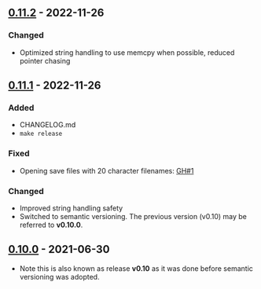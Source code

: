 ## [0.11.2](https://github.com/G4Vi/psx_screen_dumper/compare/v0.11.1...v0.11.2) - 2022-11-26
### Changed
- Optimized string handling to use memcpy when possible, reduced pointer chasing

## [0.11.1](https://github.com/G4Vi/psx_screen_dumper/compare/v0.10.0...v0.11.1) - 2022-11-26
### Added
- CHANGELOG.md
- `make release`
### Fixed
- Opening save files with 20 character filenames: [GH#1](https://github.com/G4Vi/psx_screen_dumper/issues/1)
### Changed
- Improved string handling safety
- Switched to semantic versioning. The previous version (v0.10) may be referred to **v0.10.0**.

## [0.10.0](https://github.com/G4Vi/psx_screen_dumper/releases/tag/v0.10) - 2021-06-30
- Note this is also known as release **v0.10** as it was done before semantic versioning was adopted.

